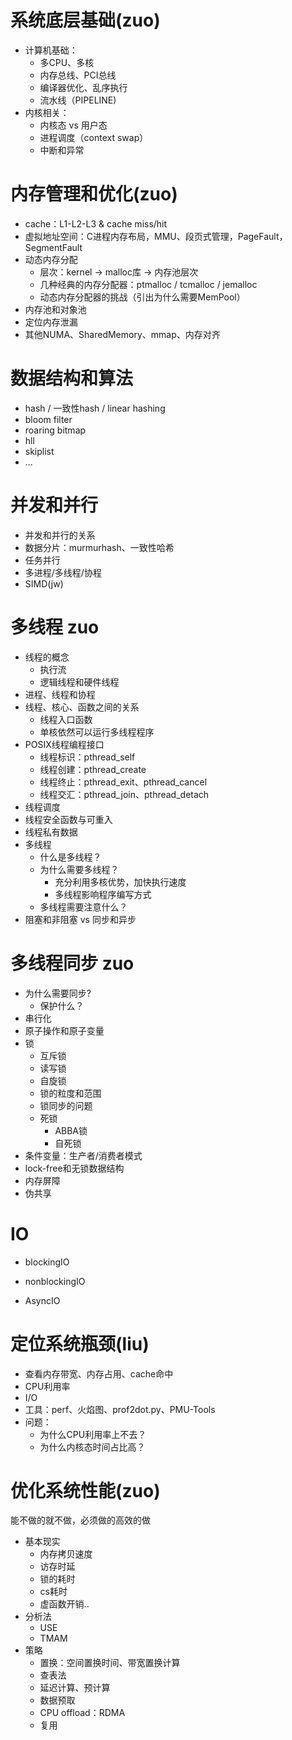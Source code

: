 # 系统底层基础(zuo)
- 计算机基础： 
    - 多CPU、多核
    - 内存总线、PCI总线
    - 编译器优化、乱序执行
	- 流水线（PIPELINE)
- 内核相关：
	- 内核态 vs 用户态
	- 进程调度（context swap）
	- 中断和异常

# 内存管理和优化(zuo)
- cache：L1-L2-L3 & cache miss/hit
- 虚拟地址空间：C进程内存布局，MMU、段页式管理，PageFault，SegmentFault
- 动态内存分配
    - 层次：kernel -> malloc库 -> 内存池层次
	- 几种经典的内存分配器：ptmalloc / tcmalloc / jemalloc
	- 动态内存分配器的挑战（引出为什么需要MemPool）
- 内存池和对象池
- 定位内存泄漏
- 其他NUMA、SharedMemory、mmap、内存对齐

# 数据结构和算法
- hash / 一致性hash / linear hashing
- bloom filter
- roaring bitmap
- hll
- skiplist
- ...

# 并发和并行
- 并发和并行的关系
- 数据分片：murmurhash、一致性哈希
- 任务并行
- 多进程/多线程/协程
- SIMD(jw)

# 多线程 zuo
- 线程的概念
	- 执行流
	- 逻辑线程和硬件线程
- 进程、线程和协程
- 线程、核心、函数之间的关系
	- 线程入口函数
	- 单核依然可以运行多线程程序
- POSIX线程编程接口
	- 线程标识：pthread_self
	- 线程创建：pthread_create
	- 线程终止：pthread_exit、pthread_cancel
	- 线程交汇：pthread_join、pthread_detach
- 线程调度
- 线程安全函数与可重入
- 线程私有数据
- 多线程
	- 什么是多线程？
	- 为什么需要多线程？
		- 充分利用多核优势，加快执行速度
		- 多线程影响程序编写方式
	- 多线程需要注意什么？
- 阻塞和非阻塞 vs 同步和异步

# 多线程同步 zuo
- 为什么需要同步?
	- 保护什么？
- 串行化
- 原子操作和原子变量
- 锁
	- 互斥锁
	- 读写锁
	- 自旋锁
	- 锁的粒度和范围
	- 锁同步的问题
	- 死锁
		- ABBA锁
		- 自死锁
- 条件变量：生产者/消费者模式
- lock-free和无锁数据结构
- 内存屏障
- 伪共享 

# IO

* blockingIO

* nonblockingIO

* AsyncIO

# 定位系统瓶颈(liu)
- 查看内存带宽、内存占用、cache命中
- CPU利用率
- I/O
- 工具：perf、火焰图、prof2dot.py、PMU-Tools
- 问题：
    - 为什么CPU利用率上不去？
	- 为什么内核态时间占比高？

# 优化系统性能(zuo)
能不做的就不做，必须做的高效的做
- 基本现实
    - 内存拷贝速度
	- 访存时延
	- 锁的耗时
	- cs耗时
	- 虚函数开销..
- 分析法
	- USE
	- TMAM
- 策略
	- 置换：空间置换时间、带宽置换计算
	- 查表法
	- 延迟计算、预计算
	- 数据预取
	- CPU offload：RDMA
	- 复用
